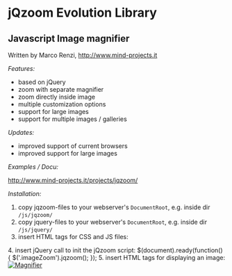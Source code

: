 # jQzoom Evolution Library

## Javascript Image magnifier

Written by Marco Renzi, http://www.mind-projects.it

*Features:*

*  based on jQuery
*  zoom with separate magnifier
*  zoom directly inside image
*  multiple customization options
*  support for large images
*  support for multiple images / galleries
  
*Updates:*

*  improved support of current browsers
*  improved support for large images

*Examples / Docu:*

http://www.mind-projects.it/projects/jqzoom/

*Installation:*

1. copy jqzoom-files to your webserver's `DocumentRoot`, e.g. inside dir `/js/jqzoom/`
2. copy jquery-files to your webserver's `DocumentRoot`, e.g. inside dir `/js/jquery/`
3. insert HTML tags for CSS and JS files:  
  <link rel="stylesheet" type="text/css" href="http://mydomain.com/js/jqzoom/css/jquery.jqzoom.css">  
  <script type="text/javascript" src="http://mydomain.com/js/jquery.min.js"></script>  
  <script type="text/javascript" src="http://mydomain.com/js/jqzoom/js/jquery.jqzoom-core.js"></script>  
4. insert jQuery call to init the jQzoom script:  
  $(document).ready(function() {  
    $('.imageZoom').jqzoom();  
  });  
5. insert HTML tags for displaying an image:  
  <a id="imageZoom" href="http://mydomain.com/images/test_a.jpg" title="" rel="gallery1">  
    <img id="imageZoom_img" src="http://mydomain.com/images/test_a.jpg" title="Magnifier" />  
  </a>  

